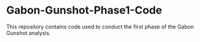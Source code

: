 # Gabon-Gunshot-Phase1-Code
This repository contains code used to conduct the first phase of the Gabon Gunshot analysis. 
